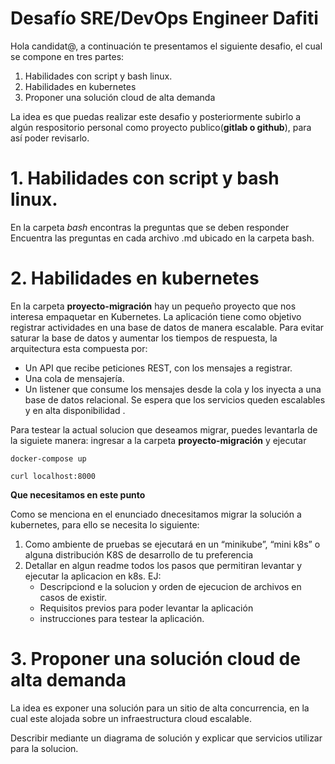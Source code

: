 # Desafío SRE/DevOps Engineer Dafiti

Hola candidat@, a continuación te presentamos el siguiente desafio, el cual se compone en tres partes:

1. Habilidades con script y bash linux.
2. Habilidades en kubernetes
3. Proponer una solución cloud de  alta demanda

La idea es que puedas realizar este desafio y posteriormente subirlo a algún respositorio personal como proyecto publico(**gitlab o github**), para así poder revisarlo.

# **1. Habilidades con script y bash linux.**

En la carpeta *bash* encontras la preguntas que se deben responder
Encuentra las preguntas en cada archivo .md ubicado en la carpeta bash.

# **2. Habilidades en kubernetes**

En la carpeta **proyecto-migración** hay un pequeño proyecto que nos interesa empaquetar en Kubernetes. La aplicación tiene
como objetivo registrar actividades en una base de datos de manera escalable. Para evitar
saturar la base de datos y aumentar los tiempos de respuesta, la arquitectura esta
compuesta por:
- Un API que recibe peticiones REST, con los mensajes a registrar.
- Una cola de mensajería.
- Un listener que consume los mensajes desde la cola y los inyecta a una base de datos relacional.
Se espera que los servicios queden escalables y en alta disponibilidad .

Para testear la actual solucion que deseamos migrar, puedes levantarla de la siguiete manera:
ingresar a la carpeta **proyecto-migración** y ejecutar

`docker-compose up `

`curl localhost:8000`

**Que necesitamos en este punto**<p>
Como se menciona en el enunciado dnecesitamos migrar la solución a kubernetes, para ello se necesita lo siguiente:

1. Como ambiente de pruebas se ejecutará en un “minikube”, “mini k8s” o alguna distribución K8S de desarrollo de tu preferencia
2. Detallar en algun readme todos los pasos que permitiran levantar y ejecutar la aplicacion en k8s. EJ: 
   - Descripciond e la solucion y orden de ejecucion de archivos en casos de existir.
   - Requisitos previos para poder levantar la aplicación
   - instrucciones para testear la aplicación.

 # **3. Proponer una solución cloud de  alta demanda**

La idea es exponer una solución para un sitio de alta concurrencia, en la cual este alojada sobre un infraestructura cloud escalable.

Describir mediante un diagrama de solución y explicar que servicios utilizar para la solucion.



